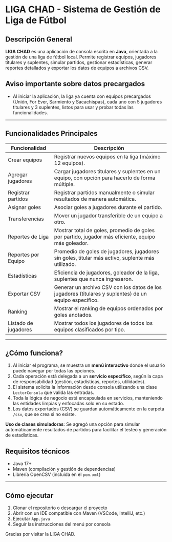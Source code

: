 # LIGA CHAD - Sistema de Gestión de Liga de Fútbol

## Descripción General
**LIGA CHAD** es una aplicación de consola escrita en **Java**, orientada a la gestión de una liga de fútbol local. Permite registrar equipos, jugadores titulares y suplentes, simular partidos, gestionar estadísticas, generar reportes detallados y exportar los datos de equipos a archivos CSV.

## Aviso importante sobre datos precargados

- Al iniciar la aplicación, la liga ya cuenta con equipos precargados (Unión, For Ever, Sarmiento y Sacachispas), cada uno con 5 jugadores titulares y 3 suplentes, listos para usar y probar todas las funcionalidades.

---

## Funcionalidades Principales

| Funcionalidad | Descripción |
|---------------|-------------|
| Crear equipos | Registrar nuevos equipos en la liga (máximo 12 equipos). |
| Agregar jugadores | Cargar jugadores titulares y suplentes en un equipo, con opción para hacerlo de forma múltiple. |
| Registrar partidos | Registrar partidos manualmente o simular resultados de manera automática. |
| Asignar goles | Asociar goles a jugadores durante el partido. |
| Transferencias | Mover un jugador transferible de un equipo a otro. |
| Reportes de Liga | Mostrar total de goles, promedio de goles por partido, jugador más eficiente, equipo más goleador. |
| Reportes por Equipo | Promedio de goles de jugadores, jugadores sin goles, titular más activo, suplente más utilizado. |
| Estadísticas | Eficiencia de jugadores, goleador de la liga, suplentes que nunca ingresaron. |
| Exportar CSV | Generar un archivo CSV con los datos de los jugadores (titulares y suplentes) de un equipo específico. |
| Ranking | Mostrar el ranking de equipos ordenados por goles anotados. |
| Listado de jugadores | Mostrar todos los jugadores de todos los equipos clasificados por tipo. |

---

## ¿Cómo funciona?

1. Al iniciar el programa, se muestra un **menú interactivo** donde el usuario puede navegar por todas las opciones.
2. Cada operación está delegada a un **servicio específico**, según la capa de responsabilidad (gestión, estadísticas, reportes, utilidades).
3. El sistema solicita la información desde consola utilizando una clase `LectorConsola` que valida las entradas.
4. Toda la lógica de negocio está encapsulada en servicios, manteniendo las entidades limpias y enfocadas solo en su estado.
5. Los datos exportados (CSV) se guardan automáticamente en la carpeta `/csv`, que se crea si no existe.


**Uso de clases simuladoras**: Se agregó una opción para simular automáticamente resultados de partidos para facilitar el testeo y generación de estadísticas.


## Requisitos técnicos
- Java 17+
- Maven (compilación y gestión de dependencias)
- Librería OpenCSV (incluida en el `pom.xml`)

---

## Cómo ejecutar

1. Clonar el repositorio o descargar el proyecto
2. Abrir con un IDE compatible con Maven (VSCode, IntelliJ, etc.)
3. Ejecutar `App.java`
4. Seguir las instrucciones del menú por consola

Gracias por visitar la LIGA CHAD.
